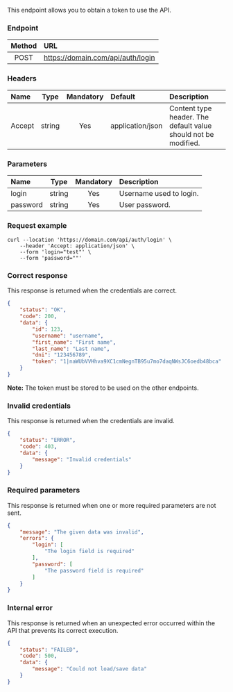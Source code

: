 This endpoint allows you to obtain a token to use the API.

### Endpoint
|Method|URL|
|:---: |:--- |
|POST|https://domain.com/api/auth/login|

### Headers
|Name|Type|Mandatory|Default|Description|
|:--- |:---: |:---: |:--- |:--- |
|Accept|string|Yes|application/json|Content type header. The default value should not be modified.|

### Parameters
|Name|Type|Mandatory|Description|
|:--- |:---: |:---: |:---|
|login|string|Yes|Username used to login.|
|password|string|Yes|User password.|

### Request example

``` curlrc
curl --location 'https://domain.com/api/auth/login' \
    --header 'Accept: application/json' \
    --form 'login="test"' \
    --form 'password=""'
```

### Correct response

This response is returned when the credentials are correct.

``` json
{
    "status": "OK",
    "code": 200,
    "data": {
        "id": 123,
        "username": "username",
        "first_name": "First name",
        "last_name": "Last name",
        "dni": "123456789",
        "token": "1|naWUbVVHhva9XC1cmNegnTB95u7mo7daqNWsJC6oedb48bca"
    }
}
```

**Note:** The token must be stored to be used on the other endpoints.

### Invalid credentials

This response is returned when the credentials are invalid.

``` json
{
    "status": "ERROR",
    "code": 403,
    "data": {
        "message": "Invalid credentials"
    }
}
```

### Required parameters

This response is returned when one or more required parameters are not sent.

``` json
{
    "message": "The given data was invalid",
    "errors": {
        "login": [
            "The login field is required"
        ],
        "password": [
            "The password field is required"
        ]
    }
}
```

### Internal error

This response is returned when an unexpected error occurred within the API that prevents its correct execution.

``` json
{
    "status": "FAILED",
    "code": 500,
    "data": {
        "message": "Could not load/save data"
    }
}
```